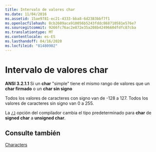 ```yaml
---
title: Intervalo de valores char
ms.date: 11/04/2016
ms.assetid: 15ae9781-ec21-4333-bba8-6d2383bbf7f1
ms.openlocfilehash: 8cb2609aca910056b5243fddc868710581e576e7
ms.sourcegitcommit: 9266fc76ac2e872e35a208b4249660dfdfc87cba
ms.translationtype: MT
ms.contentlocale: es-ES
ms.lasthandoff: 04/16/2020
ms.locfileid: "81480902"
---
```

# <a name="range-of-char-values"></a>Intervalo de valores char

**ANSI 3.2.1.1** Si un **char** "simple" tiene el mismo rango de valores que un **char firmado** o un **char sin signo**

Todos los valores de caracteres con signo van de -128 a 127. Todos los valores de caracteres sin signo van 0 a 255.

La [`/J`](../build/reference/j-default-char-type-is-unsigned.md) opción del compilador cambia el tipo predeterminado para **char** de **signed char** a **unsigned char**.

## <a name="see-also"></a>Consulte también

[Characters](../c-language/characters.md)

